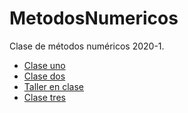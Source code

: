 # MetodosNumericos
Clase de métodos numéricos 2020-1. 

* [Clase uno](https://github.com/TinaValeSierraL/MetodosNumericos/blob/master/Cuadernos/ClaseUno.ipynb)
* [Clase dos](https://github.com/TinaValeSierraL/MetodosNumericos/blob/master/Cuadernos/ClaseDos.ipynb)
* [Taller en clase](https://github.com/TinaValeSierraL/MetodosNumericos/blob/master/Tareas/TrabajoEnClase.ipynb)
* [Clase tres](https://github.com/TinaValeSierraL/MetodosNumericos/blob/master/Cuadernos/Clase3.ipynb)


